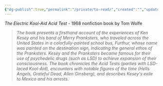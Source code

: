 ```yaml
---
{"dg-publish":true,"permalink":"/private/to-read/","created":"","updated":""}
---
```


_The Electric Kool-Aid Acid Test_ - 1968 nonfiction book by Tom Wolfe
>
>*The book presents a firsthand account of the experiences of Ken Kesey and his band of Merry Pranksters, who traveled across the United States in a colorfully-painted school bus, Furthur, whose name was painted on the destination sign, indicating the general ethos of the Pranksters. Kesey and the Pranksters became famous for their use of psychedelic drugs (such as LSD) to achieve expansion of their consciousness. The book chronicles the Acid Tests (parties with LSD-laced Kool-Aid), encounters with notable figures of the time (Hells Angels, Grateful Dead, Allen Ginsberg), and describes Kesey's exile to Mexico and his arrests.* 
